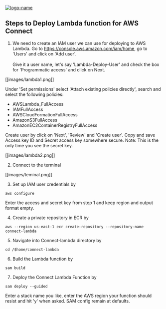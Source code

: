 [![logo-name](https://www.private.id/static_home/images/Private-Identity-Logo-1.png)](https://www.private.id/)

## Steps to Deploy Lambda function for AWS Connect ##

1. We need to create an IAM user we can use for deploying to AWS Lambda. Go to https://console.aws.amazon.com/iam/home, go to 'Users' and click on 'Add user'.<br /><br />
Give it a user name, let's say 'Lambda-Deploy-User' and check the box for 'Programmatic access' and click on Next.

[[images/lambda1.png]]

Under 'Set permissions' select 'Attach existing policies directly', search and select the following policies:
  * AWSLambda_FullAccess
  * IAMFullAccess
  * AWSCloudFormationFullAccess
  * AmazonS3FullAccess
  * AmazonEC2ContainerRegistryFullAccess

Create user by click on 'Next', 'Review' and 'Create user'.
Copy and save Access key ID and Secret access key somewhere secure. Note: This is the only time you see the secret key.

[[images/lambda2.png]]

2.  Connect to the terminal

[[images/teminal.png]]

3.  Set up IAM user credentials by
  
`aws configure`

Enter the access and secret key from step 1 and keep region and output format empty.

4. Create a private repository in ECR by

`aws --region us-east-1 ecr create-repository --repository-name connect-lambda `

5.  Navigate into Connect-lambda directory by

`cd /$home/connect-lambda`

6. Build the Lambda function by

`sam build`

7. Deploy the Connect Lambda Function by

`sam deploy --guided`

Enter a stack name you like, enter the AWS region your function should resist and hit 'y' when asked. SAM config remain at defaults.
